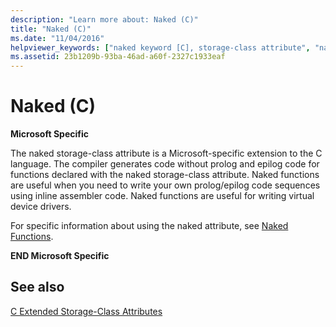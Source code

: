 ```yaml
---
description: "Learn more about: Naked (C)"
title: "Naked (C)"
ms.date: "11/04/2016"
helpviewer_keywords: ["naked keyword [C], storage-class attribute", "naked keyword [C]", "prolog code", "epilog code"]
ms.assetid: 23b1209b-93ba-46ad-a60f-2327c1933eaf
---
```

# Naked (C)

**Microsoft Specific**

The naked storage-class attribute is a Microsoft-specific extension to the C language. The compiler generates code without prolog and epilog code for functions declared with the naked storage-class attribute. Naked functions are useful when you need to write your own prolog/epilog code sequences using inline assembler code. Naked functions are useful for writing virtual device drivers.

For specific information about using the naked attribute, see [Naked Functions](../c-language/naked-functions.md).

**END Microsoft Specific**

## See also

[C Extended Storage-Class Attributes](../c-language/c-extended-storage-class-attributes.md)
